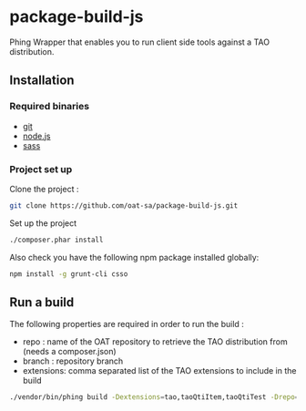 package-build-js
================

Phing Wrapper that enables you to run client side tools against a TAO distribution.

## Installation

### Required binaries

 - [git](https://git-scm.com/downloads)
 - [node.js](https://nodejs.org/en/download/)
 - [sass](http://sass-lang.com/install)

### Project set up

Clone the project : 

```sh
git clone https://github.com/oat-sa/package-build-js.git
```

Set up the project

```sh
./composer.phar install
```

Also check you have the following npm package installed globally:

```sh
npm install -g grunt-cli csso
```

## Run a build

The following properties are required in order to run the build :

- repo : name of the OAT repository to retrieve the TAO distribution from (needs a composer.json)
- branch : repository branch
- extensions: comma separated list of the TAO extensions to include in the build

```sh
./vendor/bin/phing build -Dextensions=tao,taoQtiItem,taoQtiTest -Drepo=package-tao -Dbranch=develop
```

